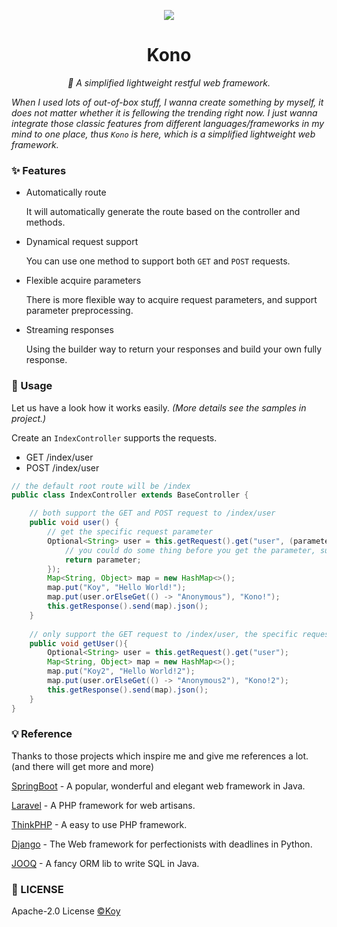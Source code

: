 <p align="center">
<img src="https://user-images.githubusercontent.com/33706142/97104005-35c28c00-16eb-11eb-85e9-025d6926ade5.png" />
</p>

<h1 align="center">Kono</h1>
<p align="center">
    <em>💊 A simplified lightweight restful web framework.</em>
</p>

*When I used lots of out-of-box stuff, I wanna create something by myself, it does not matter whether it is fellowing the trending right now. I just wanna integrate those classic features from different languages/frameworks in my mind to one place, thus `Kono` is here, which is a simplified lightweight web framework.*



### ✨ Features

- Automatically route

  It will automatically generate the route based on the controller and methods.

- Dynamical request support

  You can use one method to support both `GET` and `POST` requests. 

- Flexible acquire parameters

  There is more flexible way to acquire request parameters, and support parameter preprocessing. 

- Streaming responses

  Using the builder way to return your responses and build your own fully response.



### 📝 Usage

Let us have a look how it works easily. *(More details see the samples in project.)*

Create an `IndexController` supports the requests.

- GET /index/user
- POST /index/user

```java
// the default root route will be /index
public class IndexController extends BaseController {

    // both support the GET and POST request to /index/user
    public void user() {
        // get the specific request parameter
        Optional<String> user = this.getRequest().get("user", (parameter) -> {
            // you could do some thing before you get the parameter, such as set a filter;
            return parameter;
        });
        Map<String, Object> map = new HashMap<>();
        map.put("Koy", "Hello World!");
        map.put(user.orElseGet(() -> "Anonymous"), "Kono!");
        this.getResponse().send(map).json();
    }
    
    // only support the GET request to /index/user, the specific request type method has higher priority.
    public void getUser(){
        Optional<String> user = this.getRequest().get("user");
        Map<String, Object> map = new HashMap<>();
        map.put("Koy2", "Hello World!2");
        map.put(user.orElseGet(() -> "Anonymous2"), "Kono!2");
        this.getResponse().send(map).json();
    }
}
```



### 💡 Reference

Thanks to those projects which inspire me and give me references a lot. (and there will get more and more)

[SpringBoot](https://github.com/spring-projects/spring-boot) - A  popular, wonderful and elegant web framework in Java.

[Laravel](https://github.com/laravel/laravel) - A PHP framework for web artisans.

[ThinkPHP](https://github.com/top-think/framework) - A  easy to use PHP framework.

[Django](https://github.com/django/django) - The Web framework for perfectionists with deadlines in Python. 

[JOOQ](https://github.com/jOOQ/jOOQ) -  A fancy ORM lib to write SQL in Java.



### 📃 LICENSE

Apache-2.0 License [©Koy](https://github.com/Koooooo-7)

